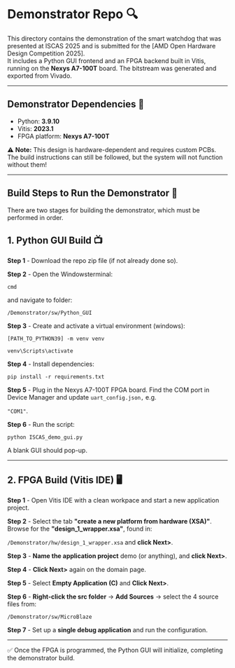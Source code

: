 # Demonstrator Repo 🔍 

This directory contains the demonstration of the smart watchdog that was presented at ISCAS 2025 and is submitted for the [AMD Open Hardware Design Competition 2025].  
It includes a Python GUI frontend and an FPGA backend built in Vitis, running on the **Nexys A7-100T** board. The bitstream was generated and exported from Vivado.

---

## Demonstrator Dependencies 📝

- Python: **3.9.10**
- Vitis: **2023.1**
- FPGA platform: **Nexys A7-100T**

⚠️ **Note:** This design is hardware-dependent and requires custom PCBs.  
The build instructions can still be followed, but the system will not function without them!

---

 ## Build Steps to Run the Demonstrator 🔨

There are two stages for building the demonstrator, which must be performed in order.

 ## 1. Python GUI Build 📺

**Step 1** - Download the repo zip file (if not already done so).

**Step 2** - Open the Windowsterminal:

`cmd`

and navigate to folder:

`/Demonstrator/sw/Python_GUI`

**Step 3** - Create and activate a virtual environment (windows):
         
`[PATH_TO_PYTHON39] -m venv venv`

`venv\Scripts\activate`


**Step 4** - Install dependencies:

`pip install -r requirements.txt`

**Step 5** - Plug in the Nexys A7-100T FPGA board. Find the COM port in Device Manager and update `uart_config.json,` e.g.

`"COM1"`.

**Step 6** - Run the script:

`python ISCAS_demo_gui.py`

A blank GUI should pop-up.

---

 ## 2. FPGA Build (Vitis IDE) 🖥️

**Step 1** - Open Vitis IDE with a clean workpace and start a new application project.

**Step 2** - Select the tab **"create a new platform from hardware (XSA)"**. Browse for the **"design_1_wrapper.xsa"**, found in:

`/Demonstrator/hw/design_1_wrapper.xsa` and **click Next>**.

**Step 3** - **Name the application project** demo (or anything), and **click Next>**.

**Step 4** - **Click Next>** again on the domain page.

**Step 5** - Select **Empty Application (C)** and **Click Next>**.

**Step 6** - **Right-click the src folder** → **Add Sources** → select the 4 source files from:

`/Demonstrator/sw/MicroBlaze`

**Step 7** - Set up a **single debug application** and run the configuration.

---

✅ Once the FPGA is programmed, the Python GUI will initialize, completing the demonstrator build.

